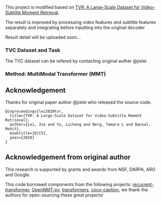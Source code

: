 This project is modified based on [TVR: A Large-Scale Dataset for Video-Subtitle Moment Retrieval](https://arxiv.org/abs/2001.09099).

The result is improved by processing video features and subtitle features separately and integrating before inputting into the original decoder

Result detail will be uploaded soon...

### TVC Dataset and Task

The TVC dataset can be refered by contacting original auther @jielei

### Method: MultiModal Transformer (MMT)

## Acknowledgement

Thanks for original paper author @jielei who released the source code.

```
@inproceedings{lei2020tvr,
  title={TVR: A Large-Scale Dataset for Video-Subtitle Moment Retrieval},
  author={Lei, Jie and Yu, Licheng and Berg, Tamara L and Bansal, Mohit},
  booktitle={ECCV},
  year={2020}
}
```

## Acknowledgement from original author
This research is supported by grants and awards from NSF, DARPA, ARO and Google.

This code borrowed components from the following projects: 
[recurrent-transformer](https://github.com/jayleicn/recurrent-transformer),
[OpenNMT-py](https://github.com/OpenNMT/OpenNMT-py), 
[transformers](https://github.com/huggingface/transformers),
[coco-caption](https://github.com/tylin/coco-caption),
we thank the authors for open-sourcing these great projects! 

